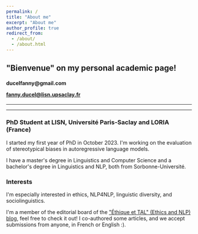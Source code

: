 ```yaml
---
permalink: /
title: "About me"
excerpt: "About me"
author_profile: true
redirect_from: 
  - /about/
  - /about.html
---
```


<h2>"Bienvenue" on my personal academic page!</h2>


<h4>ducelfanny@gmail.com

fanny.ducel@lisn.upsaclay.fr</h4>

_________________________________________________________________________________

_________________________________________________________________________________

<h3>PhD Student at LISN, Université Paris-Saclay and LORIA (France)</h3>

I started my first year of PhD in October 2023. I'm working on the evaluation of stereotypical biases in autoregressive language models.

I have a master's degree in Linguistics and Computer Science and a bachelor's degree in Linguistics and NLP, both from Sorbonne-Université. 

<h3>Interests</h3>

I'm especially interested in ethics, NLP4NLP, linguistic diversity, and sociolinguistics. 

I'm a member of the editorial board of the ["Éthique et TAL" (Ethics and NLP) blog](http://www.ethique-et-tal.org/), feel free to check it out! I co-authored some articles, and we accept submissions from anyone, in French or English :).

<!--
I've already worked on the application of the #BenderRule in ACL, LREC and TALN articles and co-authored 2 articles regarding that study. In September 2022, I defended my M1 thesis on claims in NLP articles. I'm currently working on my M2 thesis on biases in Language Models.


<h3>Activities</h3>
<ul>
    <li> M2 Internship at LORIA (Nancy, France), March-August 2023 </li>
  <li>Part-time job as an assistant at CERES (Sorbonne-Université, Paris, France), September 2022</li>
  <li> M1 Internship at LORIA (Nancy, France), July-September 2022 </li>
  <li>Presented a poster at TALN, June 2022 (Avignon, France)</li>
  <li> Presented a paper at LREC, June 2022 (Marseille, France)</li>
<li> Was a tutor for the NLP specialization in the bachelor's of linguistics ("Sciences du Langage") at Sorbonne-Université, 2021-2023 </li>
  <li> L3 Internship at LORIA (Nancy, France), June-August 2021 </li>
 </ul>
-->
